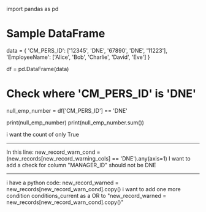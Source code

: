 import pandas as pd

# Sample DataFrame
data = {
    'CM_PERS_ID': ['12345', 'DNE', '67890', 'DNE', '11223'],
    'EmployeeName': ['Alice', 'Bob', 'Charlie', 'David', 'Eve']
}

df = pd.DataFrame(data)

# Check where 'CM_PERS_ID' is 'DNE'
null_emp_number = df['CM_PERS_ID'] == 'DNE'

print(null_emp_number)
print(null_emp_number.sum())


i want the count of only True


---

In this line: 
new_record_warn_cond = (new_records[new_record_warning_cols] == 'DNE').any(axis=1)
I want to add a check for column "MANAGER_ID" should not be DNE

---
i have a python code:
new_record_warned = new_records[new_record_warn_cond].copy()
i want to add one more condition conditions_current as a OR to "new_record_warned = new_records[new_record_warn_cond].copy()"

